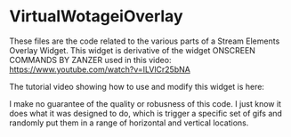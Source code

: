 # VirtualWotageiOverlay

These files are the code related to the various parts of a Stream Elements Overlay Widget. This widget is derivative of the widget ONSCREEN COMMANDS BY ZANZER used in this video:
https://www.youtube.com/watch?v=ILVlCr25bNA

The tutorial video showing how to use and modify this widget is here:


I make no guarantee of the quality or robusness of this code. I just know it does what it was designed to do, which is trigger a specific set of gifs and randomly put them in a range of horizontal and vertical locations.
